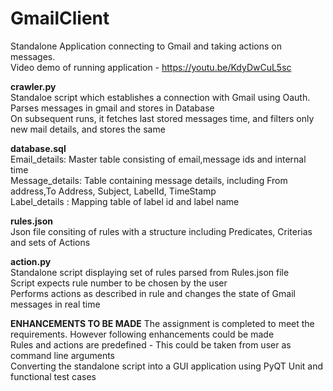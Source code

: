 # GmailClient
Standalone Application connecting to Gmail and taking actions on messages.  
Video demo of running application - https://youtu.be/KdyDwCuL5sc

**crawler.py**  
Standaloe script which establishes a connection with Gmail using Oauth.  
Parses messages in gmail and stores in Database  
On subsequent runs, it fetches last stored messages time, and filters only new mail details, and stores the same  

**database.sql**  
Email_details: Master table consisting of email,message ids and internal time   
Message_details: Table containing message details, including From address,To Address, Subject, LabelId, TimeStamp  
Label_details : Mapping table of label id and label name  

**rules.json**  
Json file consiting of rules with a structure including Predicates, Criterias and sets of Actions  

**action.py**  
Standalone script displaying set of rules parsed from Rules.json file  
Script expects rule number to be chosen by the user  
Performs actions as described in rule and changes the state of Gmail messages in real time  

**ENHANCEMENTS TO BE MADE**
The assignment is completed to meet the requirements. However following enhancements could be made  
Rules and actions are predefined - This could be taken from user as command line arguments  
Converting the standalone script into a GUI application using PyQT
Unit and functional test cases  
